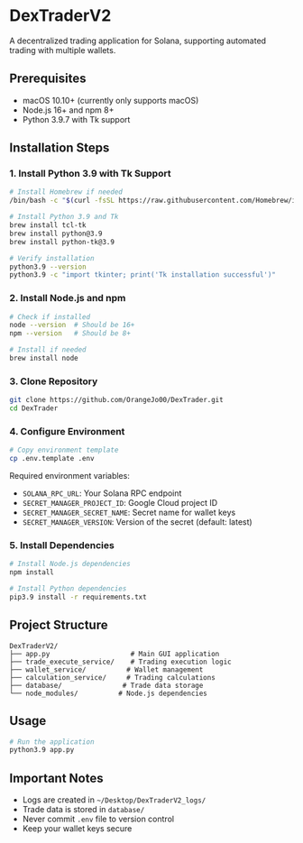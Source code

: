 # DexTraderV2

A decentralized trading application for Solana, supporting automated trading with multiple wallets.

## Prerequisites

- macOS 10.10+ (currently only supports macOS)
- Node.js 16+ and npm 8+
- Python 3.9.7 with Tk support

## Installation Steps

### 1. Install Python 3.9 with Tk Support

```bash
# Install Homebrew if needed
/bin/bash -c "$(curl -fsSL https://raw.githubusercontent.com/Homebrew/install/HEAD/install.sh)"

# Install Python 3.9 and Tk
brew install tcl-tk
brew install python@3.9
brew install python-tk@3.9

# Verify installation
python3.9 --version
python3.9 -c "import tkinter; print('Tk installation successful')"
```

### 2. Install Node.js and npm

```bash
# Check if installed
node --version  # Should be 16+
npm --version   # Should be 8+

# Install if needed
brew install node
```

### 3. Clone Repository

```bash
git clone https://github.com/OrangeJo00/DexTrader.git
cd DexTrader
```

### 4. Configure Environment

```bash
# Copy environment template
cp .env.template .env
```

Required environment variables:
- `SOLANA_RPC_URL`: Your Solana RPC endpoint
- `SECRET_MANAGER_PROJECT_ID`: Google Cloud project ID
- `SECRET_MANAGER_SECRET_NAME`: Secret name for wallet keys
- `SECRET_MANAGER_VERSION`: Version of the secret (default: latest)

### 5. Install Dependencies

```bash
# Install Node.js dependencies
npm install

# Install Python dependencies
pip3.9 install -r requirements.txt
```

## Project Structure

```
DexTraderV2/
├── app.py                    # Main GUI application
├── trade_execute_service/    # Trading execution logic
├── wallet_service/          # Wallet management
├── calculation_service/     # Trading calculations
├── database/               # Trade data storage
└── node_modules/          # Node.js dependencies
```

## Usage

```bash
# Run the application
python3.9 app.py
```

## Important Notes

- Logs are created in `~/Desktop/DexTraderV2_logs/`
- Trade data is stored in `database/`
- Never commit `.env` file to version control
- Keep your wallet keys secure

